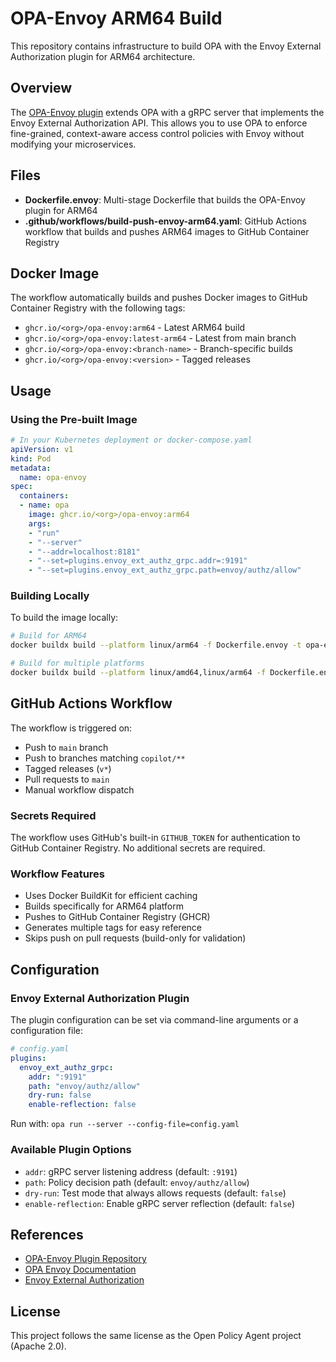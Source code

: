 # OPA-Envoy ARM64 Build

This repository contains infrastructure to build OPA with the Envoy External Authorization plugin for ARM64 architecture.

## Overview

The [OPA-Envoy plugin](https://github.com/open-policy-agent/opa-envoy-plugin) extends OPA with a gRPC server that implements the Envoy External Authorization API. This allows you to use OPA to enforce fine-grained, context-aware access control policies with Envoy without modifying your microservices.

## Files

- **Dockerfile.envoy**: Multi-stage Dockerfile that builds the OPA-Envoy plugin for ARM64
- **.github/workflows/build-push-envoy-arm64.yaml**: GitHub Actions workflow that builds and pushes ARM64 images to GitHub Container Registry

## Docker Image

The workflow automatically builds and pushes Docker images to GitHub Container Registry with the following tags:

- `ghcr.io/<org>/opa-envoy:arm64` - Latest ARM64 build
- `ghcr.io/<org>/opa-envoy:latest-arm64` - Latest from main branch
- `ghcr.io/<org>/opa-envoy:<branch-name>` - Branch-specific builds
- `ghcr.io/<org>/opa-envoy:<version>` - Tagged releases

## Usage

### Using the Pre-built Image

```yaml
# In your Kubernetes deployment or docker-compose.yaml
apiVersion: v1
kind: Pod
metadata:
  name: opa-envoy
spec:
  containers:
  - name: opa
    image: ghcr.io/<org>/opa-envoy:arm64
    args:
    - "run"
    - "--server"
    - "--addr=localhost:8181"
    - "--set=plugins.envoy_ext_authz_grpc.addr=:9191"
    - "--set=plugins.envoy_ext_authz_grpc.path=envoy/authz/allow"
```

### Building Locally

To build the image locally:

```bash
# Build for ARM64
docker buildx build --platform linux/arm64 -f Dockerfile.envoy -t opa-envoy:arm64 .

# Build for multiple platforms
docker buildx build --platform linux/amd64,linux/arm64 -f Dockerfile.envoy -t opa-envoy:latest .
```

## GitHub Actions Workflow

The workflow is triggered on:
- Push to `main` branch
- Push to branches matching `copilot/**`
- Tagged releases (`v*`)
- Pull requests to `main`
- Manual workflow dispatch

### Secrets Required

The workflow uses GitHub's built-in `GITHUB_TOKEN` for authentication to GitHub Container Registry. No additional secrets are required.

### Workflow Features

- Uses Docker BuildKit for efficient caching
- Builds specifically for ARM64 platform
- Pushes to GitHub Container Registry (GHCR)
- Generates multiple tags for easy reference
- Skips push on pull requests (build-only for validation)

## Configuration

### Envoy External Authorization Plugin

The plugin configuration can be set via command-line arguments or a configuration file:

```yaml
# config.yaml
plugins:
  envoy_ext_authz_grpc:
    addr: ":9191"
    path: "envoy/authz/allow"
    dry-run: false
    enable-reflection: false
```

Run with: `opa run --server --config-file=config.yaml`

### Available Plugin Options

- `addr`: gRPC server listening address (default: `:9191`)
- `path`: Policy decision path (default: `envoy/authz/allow`)
- `dry-run`: Test mode that always allows requests (default: `false`)
- `enable-reflection`: Enable gRPC server reflection (default: `false`)

## References

- [OPA-Envoy Plugin Repository](https://github.com/open-policy-agent/opa-envoy-plugin)
- [OPA Envoy Documentation](https://www.openpolicyagent.org/docs/latest/envoy-introduction/)
- [Envoy External Authorization](https://www.envoyproxy.io/docs/envoy/latest/intro/arch_overview/security/ext_authz_filter)

## License

This project follows the same license as the Open Policy Agent project (Apache 2.0).
